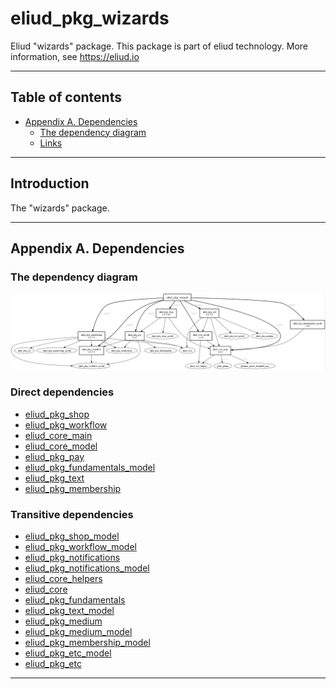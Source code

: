 # eliud_pkg_wizards

Eliud "wizards" package. 
This package is part of eliud technology. More information, see https://eliud.io

---

## Table of contents

<!-- toc -->

- [Appendix A. Dependencies](#appendix-a-dependencies)
  * [The dependency diagram](#the-dependency-diagram)
  * [Links](#links-)

<!-- tocstop -->

---

## Introduction

The "wizards" package.

---

## Appendix A. Dependencies

### The dependency diagram

![Dependency diagram](https://github.com/eliudio/eliud_pkg_wizards/raw/main/depends.jpg)

<!-- dependencies -->

### Direct dependencies
- [eliud_pkg_shop](https://pub.dev/packages/eliud_pkg_shop)
- [eliud_pkg_workflow](https://pub.dev/packages/eliud_pkg_workflow)
- [eliud_core_main](https://pub.dev/packages/eliud_core_main)
- [eliud_core_model](https://pub.dev/packages/eliud_core_model)
- [eliud_pkg_pay](https://pub.dev/packages/eliud_pkg_pay)
- [eliud_pkg_fundamentals_model](https://pub.dev/packages/eliud_pkg_fundamentals_model)
- [eliud_pkg_text](https://pub.dev/packages/eliud_pkg_text)
- [eliud_pkg_membership](https://pub.dev/packages/eliud_pkg_membership)

### Transitive dependencies
- [eliud_pkg_shop_model](https://pub.dev/packages/eliud_pkg_shop_model)
- [eliud_pkg_workflow_model](https://pub.dev/packages/eliud_pkg_workflow_model)
- [eliud_pkg_notifications](https://pub.dev/packages/eliud_pkg_notifications)
- [eliud_pkg_notifications_model](https://pub.dev/packages/eliud_pkg_notifications_model)
- [eliud_core_helpers](https://pub.dev/packages/eliud_core_helpers)
- [eliud_core](https://pub.dev/packages/eliud_core)
- [eliud_pkg_fundamentals](https://pub.dev/packages/eliud_pkg_fundamentals)
- [eliud_pkg_text_model](https://pub.dev/packages/eliud_pkg_text_model)
- [eliud_pkg_medium](https://pub.dev/packages/eliud_pkg_medium)
- [eliud_pkg_medium_model](https://pub.dev/packages/eliud_pkg_medium_model)
- [eliud_pkg_membership_model](https://pub.dev/packages/eliud_pkg_membership_model)
- [eliud_pkg_etc_model](https://pub.dev/packages/eliud_pkg_etc_model)
- [eliud_pkg_etc](https://pub.dev/packages/eliud_pkg_etc)

<!-- dependenciesstop -->

---
